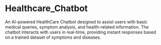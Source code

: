 # Healthcare_Chatbot
An AI-powered HealthCare Chatbot designed to assist users with basic medical queries, symptom analysis, and health-related information. The chatbot interacts with users in real-time, providing instant responses based on a trained dataset of symptoms and diseases.
